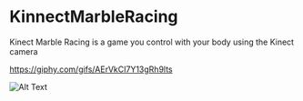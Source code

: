 # KinnectMarbleRacing

Kinect Marble Racing is a game you control with your body using the Kinect camera


https://giphy.com/gifs/AErVkCI7Y13gRh9lts

![Alt Text](https://media.giphy.com/media/AErVkCI7Y13gRh9lts/giphy.gif)

